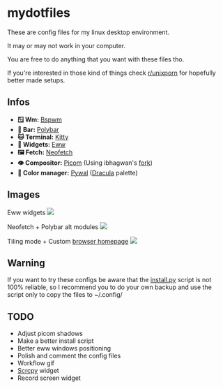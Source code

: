 # mydotfiles
These are config files for my linux desktop environment.

It may or may not work in your computer.

You are free to do anything that you want with these files tho.

If you're interested in those kind of things check [r/unixporn](https://www.reddit.com/r/unixporn) for hopefully better made setups.

## Infos
- **🪟 Wm:** [Bspwm](https://github.com/baskerville/bspwm)
- **🍫 Bar:** [Polybar](https://github.com/polybar/polybar)
- **🐱 Terminal:** [Kitty](https://github.com/kovidgoyal/kitty)
- **🤮 Widgets:** [Eww](https://github.com/elkowar/eww)
- **🖼️ Fetch:** [Neofetch](https://github.com/dylanaraps/neofetch)
- **👁️ Compositor:** [Picom](https://github.com/yshui/picom) (Using ibhagwan's [fork](https://github.com/ibhagwan/picom))
- **🎨 Color manager:** [Pywal](https://github.com/dylanaraps/pywal) ([Dracula](https://github.com/dracula/dracula-theme) palette)

## Images
Eww widgets
<img src="https://i.imgur.com/0TEv8Qg.png">

Neofetch + Polybar alt modules
<img src="https://i.imgur.com/cyQqur7.png">

Tiling mode + Custom [browser homepage](https://github.com/Xspt/new-tab)
<img src="https://i.imgur.com/8pzcDSb.png">

## Warning
If you want to try these configs be aware that the [install.py](https://github.com/Xspt/mydotfiles/blob/main/install.py) script is not 100% reliable, so I recommend you to do your own backup and use the script only to copy the files to ~/.config/

## TODO
- Adjust picom shadows
- Make a better install script
- Better eww windows positioning
- Polish and comment the config files
- Workflow gif
- [Scrcpy](https://github.com/Genymobile/scrcpy) widget
- Record screen widget
